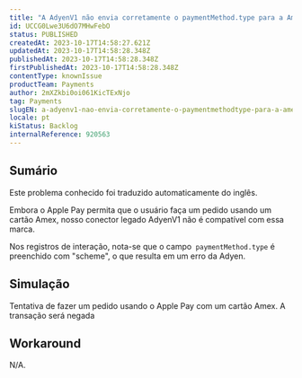 ```yaml
---
title: "A AdyenV1 não envia corretamente o paymentMethod.type para a Amex ao usar o Apple Pay."
id: UCCG0Lwe3U6dO7MHwFebO
status: PUBLISHED
createdAt: 2023-10-17T14:58:27.621Z
updatedAt: 2023-10-17T14:58:28.348Z
publishedAt: 2023-10-17T14:58:28.348Z
firstPublishedAt: 2023-10-17T14:58:28.348Z
contentType: knownIssue
productTeam: Payments
author: 2mXZkbi0oi061KicTExNjo
tag: Payments
slugEN: a-adyenv1-nao-envia-corretamente-o-paymentmethodtype-para-a-amex-ao-usar-o-apple-pay
locale: pt
kiStatus: Backlog
internalReference: 920563
---
```


## Sumário

<div class="alert alert-info">
  <p>Este problema conhecido foi traduzido automaticamente do inglês.</p>
</div>


Embora o Apple Pay permita que o usuário faça um pedido usando um cartão Amex, nosso conector legado AdyenV1 não é compatível com essa marca.

Nos registros de interação, nota-se que o campo` paymentMethod.type` é preenchido com "scheme", o que resulta em um erro da Adyen.

## Simulação


Tentativa de fazer um pedido usando o Apple Pay com um cartão Amex. A transação será negada



## Workaround


N/A.






